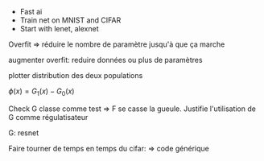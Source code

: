 * Fast ai
* Train net on MNIST and CIFAR
* Start with lenet, alexnet



Overfit => réduire le nombre de paramètre jusqu'à que ça marche



augmenter overfit: reduire données ou plus de paramètres



plotter distribution des deux populations

$\phi(x)=G_1(x)-G_0(x)$



Check G classe comme test => F se casse la gueule. Justifie l'utilisation de G comme régulatisateur



G: resnet



Faire tourner de temps en temps du cifar: => code générique



